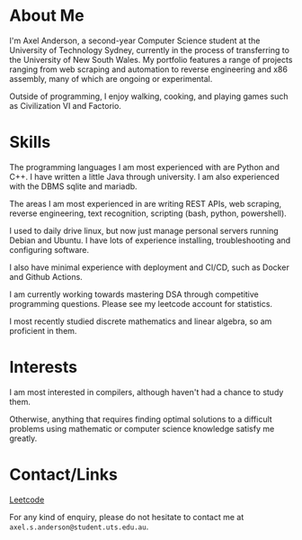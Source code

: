 # About Me
I'm Axel Anderson, a second-year Computer Science student at the University of Technology Sydney, currently in the process of transferring to the University of New South Wales. My portfolio features a range of projects ranging from web scraping and automation to reverse engineering and x86 assembly, many of which are ongoing or experimental.

Outside of programming, I enjoy walking, cooking, and playing games such as Civilization VI and Factorio.

# Skills

The programming languages I am most experienced with are Python and C++. I have written a little Java through university. I am also experienced with the DBMS sqlite and mariadb. 

The areas I am most experienced in are writing REST APIs, web scraping, reverse engineering, text recognition, scripting (bash, python, powershell).

I used to daily drive linux, but now just manage personal servers running Debian and Ubuntu. I have lots of experience installing, troubleshooting and configuring software. 

I also have minimal experience with deployment and CI/CD, such as Docker and Github Actions.

I am currently working towards mastering DSA through competitive programming questions. Please see my leetcode account for statistics.

I most recently studied discrete mathematics and linear algebra, so am proficient in them.

# Interests

I am most interested in compilers, although haven't had a chance to study them. 

Otherwise, anything that requires finding optimal solutions to a difficult problems using mathematic or computer science knowledge satisfy me greatly.

# Contact/Links

[Leetcode](https://leetcode.com/u/thicccatto3/)

For any kind of enquiry, please do not hesitate to contact me at `axel.s.anderson@student.uts.edu.au`.


